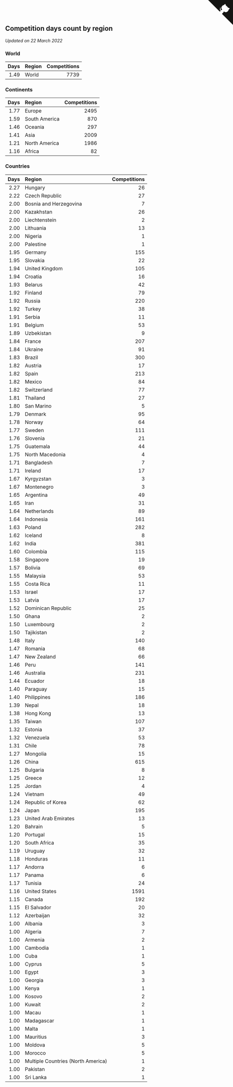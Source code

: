 ## Competition days count by region

*Updated on 22 March 2022*


### World

| Days | Region | Competitions |
| ---: | :--- | ---: |
| 1.49 | World | 7739 |

### Continents

| Days | Region | Competitions |
| ---: | :--- | ---: |
| 1.77 | Europe | 2495 |
| 1.59 | South America | 870 |
| 1.46 | Oceania | 297 |
| 1.41 | Asia | 2009 |
| 1.21 | North America | 1986 |
| 1.16 | Africa | 82 |

### Countries

| Days | Region | Competitions |
| ---: | :--- | ---: |
| 2.27 | Hungary | 26 |
| 2.22 | Czech Republic | 27 |
| 2.00 | Bosnia and Herzegovina | 7 |
| 2.00 | Kazakhstan | 26 |
| 2.00 | Liechtenstein | 2 |
| 2.00 | Lithuania | 13 |
| 2.00 | Nigeria | 1 |
| 2.00 | Palestine | 1 |
| 1.95 | Germany | 155 |
| 1.95 | Slovakia | 22 |
| 1.94 | United Kingdom | 105 |
| 1.94 | Croatia | 16 |
| 1.93 | Belarus | 42 |
| 1.92 | Finland | 79 |
| 1.92 | Russia | 220 |
| 1.92 | Turkey | 38 |
| 1.91 | Serbia | 11 |
| 1.91 | Belgium | 53 |
| 1.89 | Uzbekistan | 9 |
| 1.84 | France | 207 |
| 1.84 | Ukraine | 91 |
| 1.83 | Brazil | 300 |
| 1.82 | Austria | 17 |
| 1.82 | Spain | 213 |
| 1.82 | Mexico | 84 |
| 1.82 | Switzerland | 77 |
| 1.81 | Thailand | 27 |
| 1.80 | San Marino | 5 |
| 1.79 | Denmark | 95 |
| 1.78 | Norway | 64 |
| 1.77 | Sweden | 111 |
| 1.76 | Slovenia | 21 |
| 1.75 | Guatemala | 44 |
| 1.75 | North Macedonia | 4 |
| 1.71 | Bangladesh | 7 |
| 1.71 | Ireland | 17 |
| 1.67 | Kyrgyzstan | 3 |
| 1.67 | Montenegro | 3 |
| 1.65 | Argentina | 49 |
| 1.65 | Iran | 31 |
| 1.64 | Netherlands | 89 |
| 1.64 | Indonesia | 161 |
| 1.63 | Poland | 282 |
| 1.62 | Iceland | 8 |
| 1.62 | India | 381 |
| 1.60 | Colombia | 115 |
| 1.58 | Singapore | 19 |
| 1.57 | Bolivia | 69 |
| 1.55 | Malaysia | 53 |
| 1.55 | Costa Rica | 11 |
| 1.53 | Israel | 17 |
| 1.53 | Latvia | 17 |
| 1.52 | Dominican Republic | 25 |
| 1.50 | Ghana | 2 |
| 1.50 | Luxembourg | 2 |
| 1.50 | Tajikistan | 2 |
| 1.48 | Italy | 140 |
| 1.47 | Romania | 68 |
| 1.47 | New Zealand | 66 |
| 1.46 | Peru | 141 |
| 1.46 | Australia | 231 |
| 1.44 | Ecuador | 18 |
| 1.40 | Paraguay | 15 |
| 1.40 | Philippines | 186 |
| 1.39 | Nepal | 18 |
| 1.38 | Hong Kong | 13 |
| 1.35 | Taiwan | 107 |
| 1.32 | Estonia | 37 |
| 1.32 | Venezuela | 53 |
| 1.31 | Chile | 78 |
| 1.27 | Mongolia | 15 |
| 1.26 | China | 615 |
| 1.25 | Bulgaria | 8 |
| 1.25 | Greece | 12 |
| 1.25 | Jordan | 4 |
| 1.24 | Vietnam | 49 |
| 1.24 | Republic of Korea | 62 |
| 1.24 | Japan | 195 |
| 1.23 | United Arab Emirates | 13 |
| 1.20 | Bahrain | 5 |
| 1.20 | Portugal | 15 |
| 1.20 | South Africa | 35 |
| 1.19 | Uruguay | 32 |
| 1.18 | Honduras | 11 |
| 1.17 | Andorra | 6 |
| 1.17 | Panama | 6 |
| 1.17 | Tunisia | 24 |
| 1.16 | United States | 1591 |
| 1.15 | Canada | 192 |
| 1.15 | El Salvador | 20 |
| 1.12 | Azerbaijan | 32 |
| 1.00 | Albania | 3 |
| 1.00 | Algeria | 7 |
| 1.00 | Armenia | 2 |
| 1.00 | Cambodia | 1 |
| 1.00 | Cuba | 1 |
| 1.00 | Cyprus | 5 |
| 1.00 | Egypt | 3 |
| 1.00 | Georgia | 3 |
| 1.00 | Kenya | 1 |
| 1.00 | Kosovo | 2 |
| 1.00 | Kuwait | 2 |
| 1.00 | Macau | 1 |
| 1.00 | Madagascar | 1 |
| 1.00 | Malta | 1 |
| 1.00 | Mauritius | 3 |
| 1.00 | Moldova | 5 |
| 1.00 | Morocco | 5 |
| 1.00 | Multiple Countries (North America) | 1 |
| 1.00 | Pakistan | 2 |
| 1.00 | Sri Lanka | 1 |


<a href="https://github.com/jonatanklosko/wca_statistics" class="github-corner" aria-label="View source on Github"><svg width="80" height="80" viewBox="0 0 250 250" style="fill:#151513; color:#fff; position: absolute; top: 0; border: 0; right: 0;" aria-hidden="true"><path d="M0,0 L115,115 L130,115 L142,142 L250,250 L250,0 Z"></path><path d="M128.3,109.0 C113.8,99.7 119.0,89.6 119.0,89.6 C122.0,82.7 120.5,78.6 120.5,78.6 C119.2,72.0 123.4,76.3 123.4,76.3 C127.3,80.9 125.5,87.3 125.5,87.3 C122.9,97.6 130.6,101.9 134.4,103.2" fill="currentColor" style="transform-origin: 130px 106px;" class="octo-arm"></path><path d="M115.0,115.0 C114.9,115.1 118.7,116.5 119.8,115.4 L133.7,101.6 C136.9,99.2 139.9,98.4 142.2,98.6 C133.8,88.0 127.5,74.4 143.8,58.0 C148.5,53.4 154.0,51.2 159.7,51.0 C160.3,49.4 163.2,43.6 171.4,40.1 C171.4,40.1 176.1,42.5 178.8,56.2 C183.1,58.6 187.2,61.8 190.9,65.4 C194.5,69.0 197.7,73.2 200.1,77.6 C213.8,80.2 216.3,84.9 216.3,84.9 C212.7,93.1 206.9,96.0 205.4,96.6 C205.1,102.4 203.0,107.8 198.3,112.5 C181.9,128.9 168.3,122.5 157.7,114.1 C157.9,116.9 156.7,120.9 152.7,124.9 L141.0,136.5 C139.8,137.7 141.6,141.9 141.8,141.8 Z" fill="currentColor" class="octo-body"></path></svg></a><style>.github-corner:hover .octo-arm{animation:octocat-wave 560ms ease-in-out}@keyframes octocat-wave{0%,100%{transform:rotate(0)}20%,60%{transform:rotate(-25deg)}40%,80%{transform:rotate(10deg)}}@media (max-width:500px){.github-corner:hover .octo-arm{animation:none}.github-corner .octo-arm{animation:octocat-wave 560ms ease-in-out}}</style>

